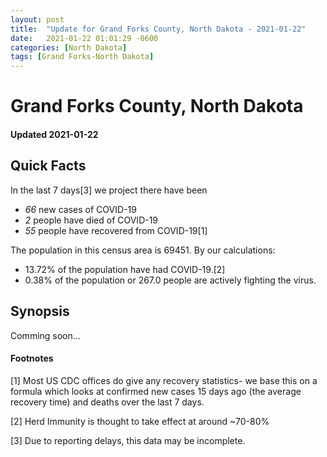 ```yaml
---
layout: post
title:  "Update for Grand Forks County, North Dakota - 2021-01-22"
date:   2021-01-22 01:01:29 -0600
categories: [North Dakota]
tags: [Grand Forks-North Dakota]
---
```


# Grand Forks County, North Dakota
#### Updated 2021-01-22

## Quick Facts

In the last 7 days[3] we project there have been
- *66* new cases of COVID-19
- *2* people have died of COVID-19
- *55* people have recovered from COVID-19[1]

The population in this census area is 69451. By our calculations:
- 13.72% of the population have had COVID-19.[2]
- 0.38% of the population or 267.0 people are actively fighting the virus.

## Synopsis

Comming soon...


#### Footnotes

[1] Most US CDC offices do give any recovery statistics- we base this on a formula which looks at confirmed new cases
15 days ago (the average recovery time) and deaths over the last 7 days.

[2] Herd Immunity is thought to take effect at around ~70-80%

[3] Due to reporting delays, this data may be incomplete.
 
    